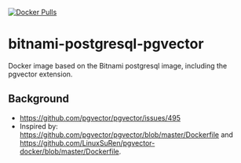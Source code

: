 [![Docker Pulls](https://img.shields.io/docker/pulls/vormer/bitnami-postgresql-pgvector)](https://hub.docker.com/r/vormer/bitnami-postgresql-pgvector)

# bitnami-postgresql-pgvector
Docker image based on the Bitnami postgresql image, including the pgvector extension.

## Background
* https://github.com/pgvector/pgvector/issues/495
* Inspired by: https://github.com/pgvector/pgvector/blob/master/Dockerfile and 
https://github.com/LinuxSuRen/pgvector-docker/blob/master/Dockerfile.
